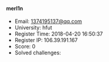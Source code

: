 #### merl1n  

* Email: 1374195137@qq.com  
* University: hfut  
* Register Time: 2018-04-20 16:50:37  
* Register IP: 106.39.191.167  
* Score: 0  
* Solved challenges: 
